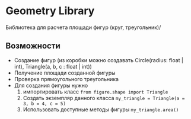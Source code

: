 # Geometry Library

Библиотека для расчета площади фигур (круг, треугольник)/

## Возможности
- Создание фигур (из коробки можно создавать Circle(radius: float | int), Triangle(a, b, c : float | int))
- Получение площади созданной фигуры
- Проверка прямоугольного треугольника
- Для создания фигуры нужно 
  1. импортировать класс `from figure.shape import Triangle`
  2. Создать экземпляр данного класса `my_triangle = Triangle(a = 3, b = 4, c = 5)`
  3. Использовать доступные методы фигуры `my_triangle.area()`